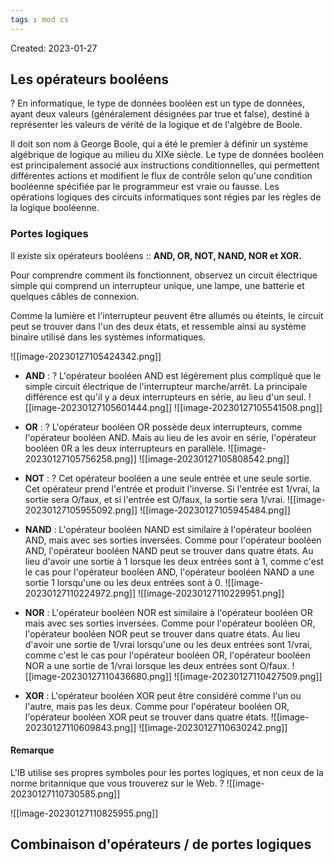 ```yaml
---
tags : mod cs
---
```

Created: 2023-01-27

## Les opérateurs booléens
?
En informatique, le type de données booléen est un type de données, ayant deux valeurs (généralement désignées par true et false), destiné à représenter les valeurs de vérité de la logique et de l'algèbre de Boole.

Il doit son nom à George Boole, qui a été le premier à définir un système algébrique de logique au milieu du XIXe siècle. Le type de données booléen est principalement associé aux instructions conditionnelles, qui permettent différentes actions et modifient le flux de contrôle selon qu'une condition booléenne spécifiée par le programmeur est vraie ou fausse. Les opérations logiques des circuits informatiques sont régies par les règles de la logique booléenne.

### Portes logiques
Il existe six opérateurs booléens :: **AND, OR, NOT, NAND, NOR et XOR.**

Pour comprendre comment ils fonctionnent, observez un
circuit électrique simple qui comprend un interrupteur
unique, une lampe, une batterie et quelques câbles de
connexion.

Comme la lumière et l'interrupteur peuvent être allumés ou
éteints, le circuit peut se trouver dans l'un des deux états,
et ressemble ainsi au système binaire utilisé dans les
systèmes informatiques.

![[image-20230127105424342.png]]

- **AND** : 
?
L'opérateur booléen AND est légèrement plus compliqué que le simple circuit électrique de l'interrupteur marche/arrêt. La principale différence est qu'il y a deux interrupteurs en série, au lieu d'un seul.
![[image-20230127105601444.png]]
![[image-20230127105541508.png]]

- **OR** :
?
L'opérateur booléen OR possède deux interrupteurs, comme l'opérateur booléen AND. Mais au lieu de les avoir en série, l'opérateur booléen 0R a les deux interrupteurs en parallèle. 
![[image-20230127105756258.png]]
![[image-20230127105808542.png]]

- **NOT** :
?
Cet opérateur booléen a une seule entrée et une seule sortie. Cet opérateur prend l'entrée et produit l'inverse. Si l'entrée est 1/vrai, la sortie sera O/faux, et si l'entrée est O/faux, la sortie sera 1/vrai.
![[image-20230127105955092.png]]
![[image-20230127105945484.png]]

- **NAND** :
L'opérateur booléen NAND est similaire à l'opérateur booléen AND, mais avec ses sorties inversées. Comme pour l'opérateur booléen AND, l'opérateur booléen NAND peut se trouver dans quatre états. Au lieu d'avoir une sortie à 1 lorsque les deux entrées sont à 1, comme c'est le cas pour l'opérateur booléen AND, l'opérateur booléen NAND a une sortie 1 lorsqu'une ou les deux entrées sont à 0.
![[image-20230127110224972.png]]
![[image-20230127110229951.png]]

- **NOR** :
L'opérateur booléen NOR est similaire à l'opérateur booléen OR mais avec ses sorties inversées. Comme pour l'opérateur booléen OR, l'opérateur booléen NOR peut se trouver dans quatre états. Au lieu d'avoir une sortie de 1/vrai lorsqu'une ou les deux entrées sont 1/vrai, comme c'est le cas pour l'opérateur booléen OR, l'opérateur booléen NOR a une sortie de 1/vrai lorsque les deux entrées sont O/faux.
![[image-20230127110436680.png]]
![[image-20230127110427509.png]]

- **XOR** :
L'opérateur booléen XOR peut être considéré comme l'un ou l'autre, mais pas les deux. Comme pour l'opérateur booléen OR, l'opérateur booléen XOR peut se trouver dans quatre états.
![[image-20230127110609843.png]]
![[image-20230127110630242.png]]

#### Remarque
L'IB utilise ses propres symboles pour les portes logiques, et non ceux de la
norme britannique que vous trouverez sur le Web.
?
![[image-20230127110730585.png]]

![[image-20230127110825955.png]]

## Combinaison d'opérateurs / de portes logiques

